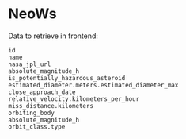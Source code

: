 # NeoWs

Data to retrieve in frontend:

    id
    name
    nasa_jpl_url
    absolute_magnitude_h
    is_potentially_hazardous_asteroid
    estimated_diameter.meters.estimated_diameter_max
    close_approach_date
    relative_velocity.kilometers_per_hour
    miss_distance.kilometers
    orbiting_body
    absolute_magnitude_h
    orbit_class.type
